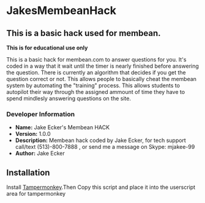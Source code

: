 # JakesMembeanHack
## This is a basic hack used for membean.
**This is for educational use only**

This is a basic hack for membean.com to answer questions for you. It's coded in a way that it wait until the timer is nearly finished before answering the question. There is currently an algorithm that decides if you get the question correct or not. This allows people to basically cheat the membean system by automating the "training" process. This allows students to autopilot their way through the assigned ammount of time they have to spend mindlesly answering questions on the site.

### Developer Information
- **Name:** Jake Ecker's Membean HACK
- **Version:** 1.0.0
- **Description:** Membean hack coded by Jake Ecker, for tech support call/text (513)-800-7888 , or send me a message on Skype: mjakee-99
- **Author:** Jake Ecker

## Installation
Install [Tampermonkey](http://tampermonkey.net/).Then Copy this script and place it into the userscript area for tampermonkey

